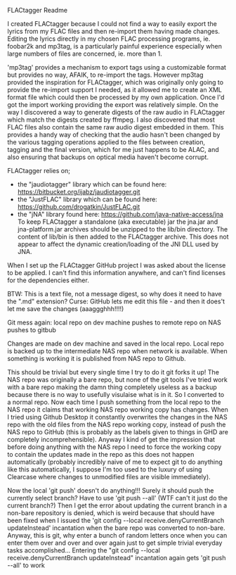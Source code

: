 FLACtagger Readme

I created FLACtagger because I could not find a way to easily export the lyrics from my
FLAC files and then re-import them having made changes. Editing the lyrics directly in
my chosen FLAC processing programs, ie. foobar2k and mp3tag, is a particularly painful experience
especially when large numbers of files are concerned, ie. more than 1.

'mp3tag' provides a mechanism to export tags using a customizable format but provides no way, AFAIK,
to re-import the tags. However mp3tag provided the inspiration for FLACtagger, which was originally
only going to provide the re-import support I needed, as it allowed me to create an XML format file
which could then be processed by my own application. Once I'd got the import working 
providing the export was relatively simple. On the way I discovered a way to generate digests of the
raw audio in FLACtagger which match the digests created by ffmpeg. I also discovered that most FLAC files
also contain the same raw audio digest embedded in them. This provides a handy way of checking that the audio
hasn't been changed by the various tagging operations applied to the files between creation, tagging and 
the final version, which for me just happens to be ALAC, and also ensuring that backups on optical
media haven't become corrupt.

FLACtagger relies on;
- the "jaudiotagger" library which can be found here: https://bitbucket.org/ijabz/jaudiotagger.git
- the "JustFLAC" library which can be found here: https://github.com/drogatkin/JustFLAC.git
- the "jNA" library found here: https://github.com/java-native-access/jna
  To keep FLACtagger a standalone (aka executable) jar the jna.jar and jna-platform.jar archives 
  should be unzipped to the lib/bin directory. The content of lib/bin is then added to the FLACtagger 
  archive. This does not appear to affect the dynamic creation/loading of the JNI DLL used by JNA.

When I set up the FLACtagger GitHub project I was asked about the license to be applied. I can't find this
information anywhere, and can't find licenses for the dependencies either.

BTW: This is a text file, not a message digest, so why does it need to have the ".md" extension?
Curse: GitHub lets me edit this file - and then it does't let me save the changes (aaaggghhh!!!!)

Git mess again:
local repo on dev machine
pushes to
remote repo on NAS
pushes to
gitbub

Changes are made on dev machine and saved in the local repo.
Local repo is backed up to the intermediate NAS repo when network is available.
When something is working it is published from NAS repo to Github.

This should be trivial but every single time I try to do it git forks it up!
The NAS repo was originally a bare repo, but none of the git tools I've tried work
with a bare repo making the damn thing completely useless as a backup because there
is no way to usefully visulaise what is in it. So I converted to a normal repo. Now
each time I push something from the local repo to the NAS repo it claims that working
NAS repo working copy has changes. When I tried using Github Desktop it constantly 
overwrites the changes in the NAS repo with the old files from the NAS repo working copy,
instead of push the NAS repo to GitHub (this is probably as the labels given to things in
GHD are completely incomprehensible). Anyway I kind of get the impression that before doing
anything with the NAS repo I need to force the working copy to contain the updates made in
the repo as this does not happen automatically (probably incredibly naive of me to expect 
git to do anything like this automatically, I suppose I'm too used to the luxury of
using Clearcase where changes to unmodified files are visible immediately).

Now the local 'git push' doesn't do anything!!! Surely it should push the currently
select branch? 
Have to use 'git push --all' (WTF can't it just do the current branch?)
Then I get the error about updating the current branch in a non-bare repository
is denied, which is weird because that should have been fixed when I issued the
'git config --local receive.denyCurrentBranch updateInstead' incantation when the
bare repo was converted to non-bare. Anyway, this is git, why enter a bunch of random letters
once when you can enter them over and over and over again just to get simple trivial everyday
tasks accomplished... Entering the "git config --local receive.denyCurrentBranch updateInstead"
incantation again gets 'git push --all' to work
 
